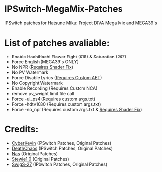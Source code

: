 # IPSwitch-MegaMix-Patches

IPSwitch patches for Hatsune Miku: Project DIVA Mega Mix and MEGA39's

# List of patches avaliable:
* Enable HachiHachi Flower Fight (618) & Saturation (207)
* Force English (MEGA39's ONLY)
* No NPR ([Requires Shader Fix](https://drive.google.com/drive/folders/1nmPeK2Pc0NOGCxTX2oyOyXdp5xCoDDyF?usp=sharing))
* No PV Watermark 
* Force Disable Lyrics ([Requires Custom AET](https://drive.google.com/drive/folders/1Sv5Rqrm9Iuf1e_m0282wpxLe9VqE3J5-?usp=sharing))
* No Copyright Watermark
* Enable Recording (Requires Custom NCA)
* remove pv_weight limit file call
* Force -ui_ps4 (Requires custom args.txt)
* Force -hdtv1080 (Requires custom args.txt)
* Force -no_npr (Requires custom args.txt & [Requires Shader Fix](https://drive.google.com/drive/folders/1nmPeK2Pc0NOGCxTX2oyOyXdp5xCoDDyF?usp=sharing))

# Credits:
* [CyberKevin](https://github.com/oocyberkevinoo) (IPSwitch Patches, Original Patches)
* [DeathChaos](https://github.com/DeathChaos25) (IPSwitch Patches, Original Patches)
* [Nas](https://github.com/nastys) (Original Patches)
* [Stewie1.0](https://github.com/Stewie100) (Original Patches)
* [SwigS-27](https://github.com/SwigS-27) (IPSwitch Patches, Original Patches)
